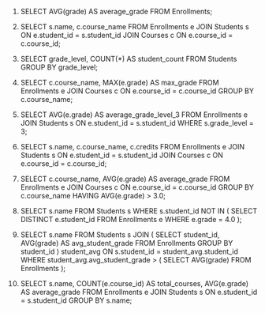 
1.   SELECT AVG(grade) AS average_grade
FROM Enrollments;

2. SELECT s.name, c.course_name
FROM Enrollments e
JOIN Students s ON e.student_id = s.student_id
JOIN Courses c ON e.course_id = c.course_id;

3. SELECT grade_level, COUNT(*) AS student_count
FROM Students
GROUP BY grade_level;

4. SELECT c.course_name, MAX(e.grade) AS max_grade
FROM Enrollments e
JOIN Courses c ON e.course_id = c.course_id
GROUP BY c.course_name;

5. SELECT AVG(e.grade) AS average_grade_level_3
FROM Enrollments e
JOIN Students s ON e.student_id = s.student_id
WHERE s.grade_level = 3;

6. SELECT s.name, c.course_name, c.credits
FROM Enrollments e
JOIN Students s ON e.student_id = s.student_id
JOIN Courses c ON e.course_id = c.course_id;

7. SELECT c.course_name, AVG(e.grade) AS average_grade
FROM Enrollments e
JOIN Courses c ON e.course_id = c.course_id
GROUP BY c.course_name
HAVING AVG(e.grade) > 3.0;


8. SELECT s.name
FROM Students s
WHERE s.student_id NOT IN (
    SELECT DISTINCT e.student_id
    FROM Enrollments e
    WHERE e.grade = 4.0
);

9. SELECT s.name
FROM Students s
JOIN (
    SELECT student_id, AVG(grade) AS avg_student_grade
    FROM Enrollments
    GROUP BY student_id
) student_avg ON s.student_id = student_avg.student_id
WHERE student_avg.avg_student_grade > (
    SELECT AVG(grade)
    FROM Enrollments
);


10. SELECT s.name, COUNT(e.course_id) AS total_courses, AVG(e.grade) AS average_grade
FROM Enrollments e
JOIN Students s ON e.student_id = s.student_id
GROUP BY s.name;




